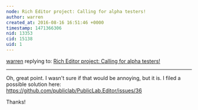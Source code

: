 ```yaml
---
node: Rich Editor project: Calling for alpha testers!
author: warren
created_at: 2016-08-16 16:51:46 +0000
timestamp: 1471366306
nid: 13353
cid: 15138
uid: 1
---
```




[warren](../profile/warren) replying to: [Rich Editor project: Calling for alpha testers!](../notes/warren/08-15-2016/rich-editor-project-calling-for-alpha-testers)

----
Oh, great point. I wasn't sure if that would be annoying, but it is. I filed a possible solution here: https://github.com/publiclab/PublicLab.Editor/issues/36

Thanks!